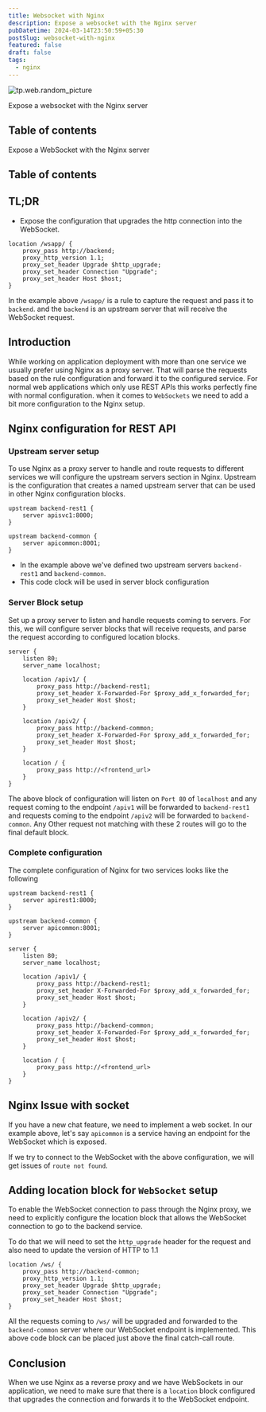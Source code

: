 ```yaml
---
title: Websocket with Nginx
description: Expose a websocket with the Nginx server
pubDatetime: 2024-03-14T23:50:59+05:30
postSlug: websocket-with-nginx
featured: false
draft: false
tags:
  - nginx
---
```


![tp.web.random_picture](https://images.unsplash.com/photo-1542305392-0d42cefe4f47?crop=entropy&cs=tinysrgb&fit=crop&fm=jpg&h=300&ixid=MnwxfDB8MXxyYW5kb218MHx8dHJlZSxsYW5kc2NhcGUsd2F0ZXJ8fHx8fHwxNzEwNDQwNDYw&ixlib=rb-4.0.3&q=80&utm_campaign=api-credit&utm_medium=referral&utm_source=unsplash_source&w=900)

Expose a websocket with the Nginx server

## Table of contents

Expose a WebSocket with the Nginx server

## Table of contents

## TL;DR

- Expose the configuration that upgrades the http connection into the WebSocket.

```nginx
location /wsapp/ {
	proxy_pass http://backend;
	proxy_http_version 1.1;
	proxy_set_header Upgrade $http_upgrade;
	proxy_set_header Connection "Upgrade";
	proxy_set_header Host $host;
}
```

In the example above `/wsapp/` is a rule to capture the request and pass it to `backend`. and the `backend` is an upstream server that will receive the WebSocket request.

## Introduction

While working on application deployment with more than one service we usually prefer using Nginx as a proxy server. That will parse the requests based on the rule configuration and forward it to the configured service. For normal web applications which only use REST APIs this works perfectly fine with normal configuration.
when it comes to `WebSockets` we need to add a bit more configuration to the Nginx setup.

## Nginx configuration for REST API

### Upstream server setup

To use Nginx as a proxy server to handle and route requests to different services we will configure the upstream servers section in Nginx. Upstream is the configuration that creates a named upstream server that can be used in other Nginx configuration blocks.

```nginx
upstream backend-rest1 {
	server apisvc1:8000;
}

upstream backend-common {
	server apicommon:8001;
}
```

- In the example above we've defined two upstream servers `backend-rest1` and `backend-common`.
- This code clock will be used in server block configuration

### Server Block setup

Set up a proxy server to listen and handle requests coming to servers. For this, we will configure server blocks that will receive requests, and parse the request according to configured location blocks.

```nginx
server {
	listen 80;
	server_name localhost;

	location /apiv1/ {
		proxy_pass http://backend-rest1;
		proxy_set_header X-Forwarded-For $proxy_add_x_forwarded_for;
		proxy_set_header Host $host;
	}

	location /apiv2/ {
		proxy_pass http://backend-common;
		proxy_set_header X-Forwarded-For $proxy_add_x_forwarded_for;
		proxy_set_header Host $host;
	}

	location / {
		proxy_pass http://<frontend_url>
	}
}
```

The above block of configuration will listen on `Port 80` of `localhost` and any request coming to the endpoint `/apiv1` will be forwarded to `backend-rest1` and requests coming to the endpoint `/apiv2` will be forwarded to `backend-common`.
Any Other request not matching with these 2 routes will go to the final default block.

### Complete configuration

The complete configuration of Nginx for two services looks like the following

```nginx
upstream backend-rest1 {
	server apirest1:8000;
}

upstream backend-common {
	server apicommon:8001;
}

server {
	listen 80;
	server_name localhost;

	location /apiv1/ {
		proxy_pass http://backend-rest1;
		proxy_set_header X-Forwarded-For $proxy_add_x_forwarded_for;
		proxy_set_header Host $host;
	}

	location /apiv2/ {
		proxy_pass http://backend-common;
		proxy_set_header X-Forwarded-For $proxy_add_x_forwarded_for;
		proxy_set_header Host $host;
	}

	location / {
		proxy_pass http://<frontend_url>
	}
}
```

## Nginx Issue with socket

If you have a new chat feature, we need to implement a web socket. In our example above, let's say `apicommon` is a service having an endpoint for the WebSocket which is exposed.

If we try to connect to the WebSocket with the above configuration, we will get issues of `route not found`.

## Adding location block for `WebSocket` setup

To enable the WebSocket connection to pass through the Nginx proxy, we need to explicitly configure the location block that allows the WebSocket connection to go to the backend service.

To do that we will need to set the `http_upgrade` header for the request and also need to update the version of HTTP to 1.1

```nginx
location /ws/ {
	proxy_pass http://backend-common;
	proxy_http_version 1.1;
	proxy_set_header Upgrade $http_upgrade;
	proxy_set_header Connection "Upgrade";
	proxy_set_header Host $host;
}
```

All the requests coming to `/ws/` will be upgraded and forwarded to the `backend-common` server where our WebSocket endpoint is implemented. This above code block can be placed just above the final catch-call route.

## Conclusion

When we use Nginx as a reverse proxy and we have WebSockets in our application, we need to make sure that there is a `location` block configured that upgrades the connection and forwards it to the WebSocket endpoint.
